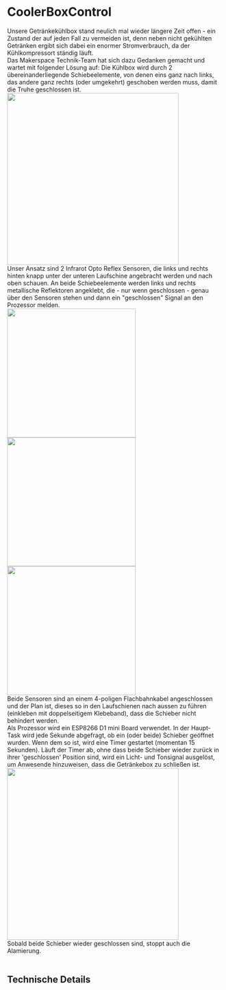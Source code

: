 # CoolerBoxControl
Unsere Getränkekühlbox stand neulich mal wieder längere Zeit offen - ein Zustand der auf jeden Fall zu vermeiden ist, denn neben nicht gekühlten Getränken ergibt sich dabei ein enormer Stromverbrauch, da der Kühlkompressort ständig läuft.
<br>
Das Makerspace Technik-Team hat sich dazu Gedanken gemacht und wartet mit folgender Lösung auf:
Die Kühlbox wird durch 2 übereinanderliegende Schiebeelemente, von denen eins ganz nach links, das andere ganz rechts (oder umgekehrt) geschoben werden muss, damit die Truhe geschlossen ist.
<br>
<img src="https://github.com/user-attachments/assets/3b224a5f-eef6-48cb-ab57-e48e8039918d" width="400">
<br>
Unser Ansatz sind 2 Infrarot Opto Reflex Sensoren, die links und rechts hinten knapp unter der unteren Laufschine angebracht werden und nach oben schauen. An beide Schiebeelemente werden links und rechts metallische Reflektoren angeklebt, die - nur wenn geschlossen - genau über den Sensoren stehen und dann ein "geschlossen" Signal an den Prozessor melden.
<br>
<img src="https://github.com/user-attachments/assets/9c6b663d-930d-407b-ab10-18039a858a7a" width="300">
<img src="https://github.com/user-attachments/assets/f546fa4a-1c9c-4487-b759-9f8167c2bc52" width="300">
<img src="https://github.com/user-attachments/assets/7d660f90-6e68-4c0d-babe-1eb549d3b7fe" width="300">
<br>
Beide Sensoren sind an einem 4-poligen Flachbahnkabel angeschlossen und der Plan ist, dieses so in den Laufschienen nach aussen zu führen (einkleben mit doppelseitigem Klebeband), dass die Schieber nicht behindert werden.
<br> 
Als Prozessor wird ein ESP8266 D1 mini Board verwendet. In der Haupt-Task wird jede Sekunde abgefragt, ob ein (oder beide) Schieber geöffnet wurden. Wenn dem so ist, wird eine Timer gestartet (momentan 15 Sekunden).
Läuft der Timer ab, ohne dass beide Schieber wieder zurück in ihrer 'geschlossen' Position sind, wird ein Licht- und Tonsignal ausgelöst, um Anwesende hinzuweisen, dass die Getränkebox zu schließen ist.
<br>
<img src="https://github.com/user-attachments/assets/a8ea42ed-357d-41d9-a7d8-f03a35322d14" width="400">
<br>
Sobald beide Schieber wieder geschlossen sind, stoppt auch die Alamierung.
<br><br>
## Technische Details

